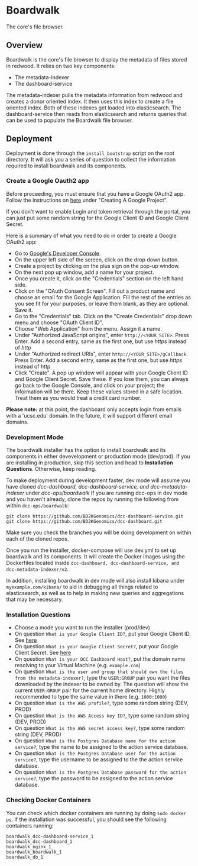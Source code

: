 # Boardwalk
The core's file browser.

## Overview
Boardwalk is the core's file browser to display the metadata of files stored in redwood. It relies on two key components:
* The metadata-indexer
* The dashboard-service

The metadata-indexer pulls the metadata information from redwood and creates a donor oriented index. It then uses this index to create a file oriented index. Both of these indexes get loaded into elasticsearch. The dashboard-service then reads from elasticsearch and returns queries that can be used to populate the Boardwalk file browser. 

## Deployment
Deployment is done through the `install_bootstrap` script on the root directory. It will ask you a series of question to collect the information required to install boardwalk and its components.

### Create a Google Oauth2 app

Before proceeding, you must ensure that you have a Google OAuth2 app. Follow the instructions on [here](http://bitwiser.in/2015/09/09/add-google-login-in-flask.html#creating-a-google-project) under "Creating A Google Project". 

If you don't want to enable Login and token retrieval through the portal, you can just put some random string for the Google Client ID and Google Client Secret. 

Here is a summary of what you need to do in order to create a Google OAuth2 app:

* Go to [Google's Developer Console](https://console.developers.google.com/).
* On the upper left side of the screen, click on the drop down button.
* Create a project by clicking on the plus sign on the pop-up window.
* On the next pop up window, add a name for your project. 
* Once you create it, click on the "Credentials" section on the left hand side.
* Click on the "OAuth Consent Screen". Fill out a product name and choose an email for the Google Application. Fill the rest of the entries as you see fit for your purposes, or leave them blank, as they are optional. Save it.
* Go to the "Credentials" tab. Click on the "Create Credentials" drop down menu and choose "OAuth Client ID".
* Choose "Web Application" from the menu. Assign it a name. 
* Under "Authorized JavaScript origins", enter `http://<YOUR_SITE>`. Press Enter. Add a second entry, same as the first one, but use *https* instead of *http*
* Under "Authorized redirect URIs", enter `http://<YOUR_SITE>/gCallback`. Press Enter. Add a second entry, same as the first one, but use *https* instead of *http*
* Click "Create". A pop up window will appear with your Google Client ID and Google Client Secret. Save these. If you lose them, you can always go back to the Google Console, and click on your project; the information will be there. Keep these values stored in a safe location. Treat them as you would treat a credit card number. 

**Please note:** at this point, the dashboard only accepts login from emails with a 'ucsc.edu' domain. In the future, it will support different email domains. 

### Development Mode

The boardwalk installer has the option to install boardwalk and its components in either devevelopment or production mode (dev/prod). If you are installing in production, skip this section and head to **Installation Questions**. Otherwise, keep reading.

To make deployment during development faster, dev mode will assume you have cloned *dcc-dashboard, dcc-dashboard-service, and dcc-metadata-indexer* under *dcc-ops/boardwalk* If you are running dcc-ops in dev mode and you haven't already, clone the repos by running the following from within `dcc-ops/boardwalk`:

```
git clone https://github.com/BD2KGenomics/dcc-dashboard-service.git
git clone https://github.com/BD2KGenomics/dcc-dashboard.git
```
Make sure you check the branches you will be doing development on within each of the cloned repos.

Once you run the installer, docker-compose will use dev.yml to set up boardwalk and its components. It will create the Docker images using the Dockerfiles located inside `dcc-dashboard, dcc-dashboard-service, and dcc-metadata-indexer/v2`. 

In addition, installing boardwalk in dev mode will also install kibana under `myexample.com/kibana/` to aid in debugging all things related to elasticsearch, as well as to help in making new queries and aggregations that may be necessary. 

### Installation Questions
* Choose a mode you want to run the installer (prod/dev). 
* On question `What is your Google Client ID?`, put your Google Client ID. See [here](http://bitwiser.in/2015/09/09/add-google-login-in-flask.html#creating-a-google-project)
* On question `What is your Google Client Secret?`, put your Google Client Secret. See [here](http://bitwiser.in/2015/09/09/add-google-login-in-flask.html#creating-a-google-project)
* On question `What is your DCC Dashboard Host?`, put the domain name resolving to your Virtual Machine (e.g. `example.com`)
* On question `What is the user and group that should own the files from the metadata-indexer?`, type the `USER:GROUP` pair you want the files downloaded by the indexer to be owned by. The question will show the current `USER:GROUP` pair for the current home directory. Highly recommended to type the same value in there (e.g. `1000:1000`)
* On question `What is the AWS profile?`, type some random string (DEV, PROD)
* On question `What is the AWS Access key ID?`, type some random string (DEV, PROD)
* On question `What is the AWS secret access key?`, type some random string (DEV, PROD)
* On question `What is the Postgres Database name for the action service?`, type the name to be assigned to the action service database.
* On question `What is the Postgres Database user for the action service?`, type the username to be assigned to the the action service database.
* On question `What is the Postgres Database password for the action service?`, type the password to be assigned to the action service database. 

### Checking Docker Containers

You can check which docker containers are running by doing `sudo docker ps`. If the installation was successful, you should see the following containers running:
```
boardwalk_dcc-dashboard-service_1
boardwalk_dcc-dashboard_1
boardwalk_nginx_1
boardwalk_boardwalk_1
boardwalk_db_1
```
